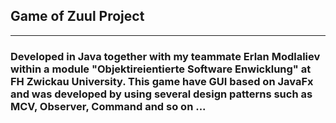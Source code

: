 <h2>Game of Zuul Project</h2>
<hr>
<h3>Developed in Java together with my teammate Erlan Modlaliev  within a module "Objektireientierte Software Enwicklung" at FH Zwickau University. 
This game have GUI based on JavaFx and was developed by using several design patterns such as MCV, Observer, Command and so on ...</h3>
